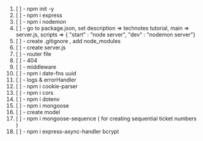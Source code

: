 1. [ ] - npm init -y
2. [ ] - npm i express
3. [ ] - npm i nodemon
4. [ ] - go to package.json,  set  description => technotes tutorial, main => server.js, scripts =>  { "start" : "node server", "dev" : "nodemon server"}
5. [ ] - create .gitignore , add node_modules
6. [ ] - create server.js
7. [ ] - router file
8. [ ] - 404
9. [ ] - middleware
10. [ ] - npm i date-fns uuid
11. [ ]  - logs & errorHandler
12. [ ] - npm i cookie-parser
13. [ ] - npm i cors
14. [ ] - npm i dotenv
15. [ ] - npm i mongoose
16. [ ] - create model
17. [ ] - npm i mongoose-sequence ( for creating sequential ticket numbers )
18. [ ] - npm i express-async-handler bcrypt
 
